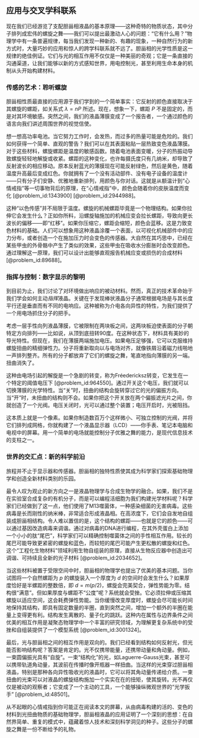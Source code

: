 ## 应用与交叉学科联系

现在我们已经游览了支配胆甾相液晶的基本原理——这种奇特的物质状态，其中分子排列成宏伟的螺旋之舞——我们可以提出最激动人心的问题：“它有什么用？”物理学中有一条普遍规律，每当我们发现一种新的、有趣的现象，一种自然行为的新方式时，大量巧妙的应用和惊人的跨学科联系就不远了。胆甾相的光学性质是这一规律的绝佳例证。它们与光的相互作用不仅仅是一种美丽的奇观；它是一条直接的沟通渠道，让我们能够以新的方式感知世界，用电控制光，甚至利用生命本身的机制从头开始构建材料。

### 传感的艺术：聆听螺旋

胆甾相性质最直接的应用源于我们学到的一个简单事实：它反射的颜色直接取决于其螺旋的螺距，如关系式 $\lambda = nP$ 所述。现在，想象一下，螺距 $P$ 不是固定的，而是对其环境敏感。突然之间，我们的液晶薄膜变成了一个报告者，一个通过颜色的语言向我们讲述周围世界的视觉信使。

想一想高功率电池。当它努力工作时，会发热，而过多的热量可能是危险的。我们如何获得一个简单、直观的警告？我们可以在其表面粘贴一层热致变色液晶薄膜。对于这些材料，螺旋螺距是温度的敏感函数。随着电池表面变暖，分子的热振动导致螺旋轻轻地解旋或收紧。螺距的这种变化，也许每摄氏度只有几纳米，却导致了反射波长的相应移动。原本反射蓝光的薄膜现在可能反射绿色，然后是黄色，随着温度升高最后变成红色。你就拥有了一个没有活动部件、没有电子设备的温度计——只有分子们安静、优雅地重新排列，用颜色与你对话。这就是从额温计到“心情戒指”等一切事物背后的原理，在“心情戒指”中，颜色会随着你的皮肤温度而变化 [@problem_id:1343900] [@problem_id:2944988]。

这种“以色传感”并不局限于温度。螺旋的机械螺距毕竟是一个物理结构。如果你拉伸它会发生什么？正如你所料，沿螺旋轴施加的机械应变会拉长螺距，导致向更长波长的偏移——即“红移”。如果你压缩它，螺距会缩短，颜色会蓝移。这是力致变色材料的基础。人们可以想象用这种液晶涂覆一个表面，以可视化机械部件中的应力分布，或者创造一个在施加压力时会变色的传感器。大自然在其巧思中，已经在某些甲虫的外骨骼中产生了类似的效果，这些甲虫在吸收水分膨胀时会改变颜色。通过理解这一原理，我们可以设计出能够直观报告机械应变或损伤的合成材料 [@problem_id:89688]。

### 指挥与控制：数字显示的黎明

到目前为止，我们讨论了对环境做出响应的被动材料。然而，真正的技术革命始于我们学会如何主动*指挥*液晶。关键在于发现棒状液晶分子通常根据电场是与其长度平行还是垂直而有不同的电响应。这种被称为介电各向异性的特性，为我们提供了一个用电场抓住分子的把手。

考虑一层手性向列液晶薄膜，它被限制在两块板之间，这两块板迫使表面的分子朝特定方向排列——比如说，从顶到底扭转90度。在这种状态下，材料具有美妙的导光特性。但现在，我们在薄膜两端施加电压。如果电压足够强，它可以克服维持螺旋扭曲的精细弹性力。分子将重新取向以与电场对齐，就像铁屑沿着磁力线啪地一声排列整齐。所有的分子都放弃了它们的螺旋之舞，笔直地指向薄膜的另一端。扭曲消失了。

这种由电场引起的解旋是一个急剧的转变，称为Fréedericksz转变，它发生在一个特定的阈值电压下 [@problem_id:964550]。通过开关这个电压，我们就可以切换薄膜的光学特性。当“关”时，扭曲的结构会旋转穿过它的光的偏振方向。当“开”时，未扭曲的结构则不会。如果你把这个开关放在两个偏振滤光片之间，你就创造了一个光阀。电压关闭时，光可以通过整个装置；电压开启时，光被阻挡。

这本质上就是一个像素。如果你制造数百万个这样微小、可独立控制的光阀，并将它们排列成网格，你就构建了一个液晶显示器（LCD）——你手表、笔记本电脑和电视中的屏幕。用一个简单的电场就能控制分子优雅之舞的能力，是现代信息技术的支柱之一。

### 世界的交汇点：新的科学前沿

旅程并不止于显示器和传感器。胆甾相的独特性质使其成为科学家们探索基础物理学和创造全新材料类别的乐园。

最令人叹为观止的新方向之一是液晶物理学与合成生物学的融合。如果，我们不是在实验室合成复杂的有机分子，而是可以编程活细胞为我们构建光学材料呢？科学家们已经做到了这一点，他们使用了M13噬菌体，一种感染细菌的无害病毒。这些病毒是长而刚性的纳米棒，非常适合形成液晶相。在高浓度下，它们会自发地自组装成胆甾相结构。令人难以置信的是，这个结构的螺距——也就是它的颜色——可以通过基因改造病毒来调谐。通过对病毒的DNA进行编程，在其外壳蛋白上添加一个小小的肽“尾巴”，科学家们可以精确控制噬菌体之间的手性相互作用。较长的尾巴可能导致更紧密的螺旋和蓝色，而较短的尾巴可能产生更松散的螺旋和红色。这个“工程化生物材料”领域利用生物自组装的原理，直接从生物反应器中创造出可调谐、可持续且全新的光子材料 [@problem_id:2034652]。

当这些材料被置于受限空间中时，胆甾相的物理学也提出了优美的基本问题。当你试图将一个自然螺距为 $p$ 的螺旋装入一个厚度为 $d$ 的空间时会发生什么？如果厚度恰好是半螺距的整数倍，即 $d = m(p/2)$，螺旋会完美契合，弹性势能为零。结构很“满意”。但如果厚度与螺距不“公度”呢？系统就会受挫。它必须拉伸或压缩其螺旋以适应空间，这会耗费弹性势能。当你缓慢改变厚度时，螺旋会尽可能长时间地保持其结构，即具有固定数量的半圈，直到突然之间，增加一个额外的半圈在能量上变得更有利。结构发生离散的、量子化的跳跃。这种内在属性与边界条件之间优美的相互作用是凝聚态物理学中一个丰富的研究领域，为理解更复杂系统中的受挫和自组装提供了一个模型系统 [@problem_id:3001324]。

最后，光与胆甾相之间的相互作用是双向的。我们已经看到结构如何反射光，但光能否影响结构呢？答案是肯定的。光不仅携带能量，还携带动量和角动量。例如，一束圆偏振光具有“自旋”。一束“结构化”的光，如Laguerre-Gauss光束，甚至可以携带轨道角动量，其波前在传播时像开瓶器一样扭曲。当这样的光束穿过胆甾相液晶，特别是那种各向异性吸收光的液晶时，它可以将其角动量传递给介质。一束扭曲的光束可以对液晶的螺旋结构施加一个实实在在的扭矩，使其旋转。光不再仅仅是被动的观察者；它变成了一个主动的工具，一个能够操纵微观世界的“光学扳手” [@problem_id:48501]。

从不起眼的心情戒指到你可能正在阅读本文的屏幕，从由病毒构建的活的、变色的材料到光扭曲物质的基础物理学，胆甾相液晶的应用证明了一个深刻的思想：在自然界简单、重复的模式中，蕴藏着惊人技术和深刻科学洞见的种子。这些分子的螺旋之舞是一份不断给予的礼物。